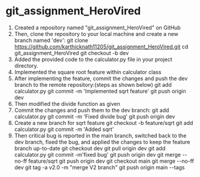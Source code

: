 # git_assignment_HeroVired

1. Created a repository named "git_assignment_HeroVired" on GitHub
2. Then, clone the repository to your local machine and create a new branch named 'dev':
git clone https://github.com/karthicknath11205/git_assignment_HeroVired.git
cd git_assignment_HeroVired
git checkout -b dev
3. Added the provided code to the calculator.py file in your project directory.
4. Implemented the square root feature within calculator class
5. After implementing the feature, commit the changes and push the dev branch to the remote repository:(steps as shown below)
git add calculator.py
git commit -m 'Implemented sqrt feature'
git push origin dev
6. Then modified the divide function as given
7. Commit the changes and push them to the dev branch:
git add calculator.py
git commit -m 'Fixed divide bug'
git push origin dev
8. Create a new branch for sqrt feature
git checkout -b feature/sqrt
git add calculator.py
git commit -m 'Added sqrt'
9. Then critical bug is reported in the main branch, switched back to the dev branch, fixed the bug, and applied the changes to keep the feature branch up-to-date
git checkout dev
git pull origin dev
git add calculator.py
git commit -m'fixed bug'
git push origin dev
git merge --no-ff feature/sqrt
git push origin dev
git checkout main
git merge --no-ff dev
git tag -a v2.0 -m "merge V2 branch"
git push origin main --tags